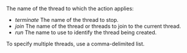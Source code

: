 The name of the thread to which the action applies:

*  *terminate* The name of the thread to stop.
*  *join* The name of the thread or threads to join to the current thread.
*  *run* The name to use to identify the thread being created.

To specify multiple threads, use a comma-delimited list.